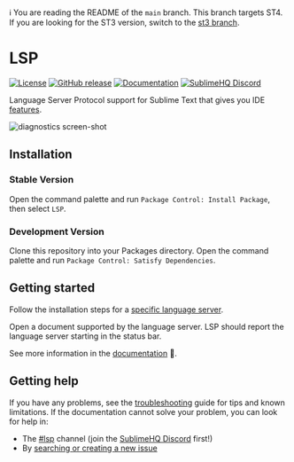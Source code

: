 :information_source: You are reading the README of the `main` branch. This branch targets ST4. If you are looking for the ST3 version, switch to the [st3 branch](https://github.com/sublimelsp/LSP/tree/st3).

# LSP

[![License](https://img.shields.io/github/license/sublimelsp/LSP)](https://github.com/sublimelsp/LSP/blob/main/LICENSE)
[![GitHub release](https://img.shields.io/github/release/sublimelsp/LSP.svg)](https://github.com/sublimelsp/LSP/releases)
[![Documentation](https://img.shields.io/badge/docs-ST4-blue)](https://lsp.sublimetext.io/)
[![SublimeHQ Discord](https://img.shields.io/discord/280102180189634562?label=SublimeHQ%20Discord&logo=discord)](#chat)

Language Server Protocol support for Sublime Text that gives you IDE [features](https://lsp.sublimetext.io/features).

![diagnostics screen-shot](docs/src/images/showcase.gif "TypeScript Server Example")

## Installation

### Stable Version

Open the command palette and run `Package Control: Install Package`, then select `LSP`.

### Development Version

Clone this repository into your Packages directory. Open the command palette and run `Package Control: Satisfy Dependencies`.

## Getting started

Follow the installation steps for a [specific language server](https://lsp.sublimetext.io/language_servers).

Open a document supported by the language server. LSP should report the language server starting in the status bar.

See more information in the [documentation](https://lsp.sublimetext.io) :open_book:.

## Getting help

If you have any problems, see the [troubleshooting](https://sublimelsp.github.io/LSP/troubleshooting/) guide for tips and known limitations. If the documentation cannot solve your problem, you can look for help in:
<a name="chat"></a>

* The [#lsp](https://discordapp.com/channels/280102180189634562/645268178397560865) channel (join the [SublimeHQ Discord](https://discord.gg/TZ5WN8t) first!)
* By [searching or creating a new issue](https://github.com/sublimelsp/LSP/issues)
